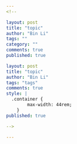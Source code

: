 ```yaml
---
<!--

layout: post
title: "topic"
author: "Bin Li"
tags: ""
category: ""
comments: true
published: true

layout: post
title: "topic"
author: "Bin Li"
tags: "tags"
comments: true
style: |
  .container {
        max-width: 44rem;
    } 
published: true

-->

---
```


